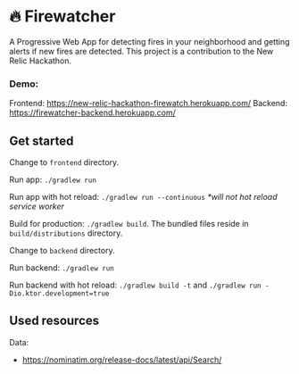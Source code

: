 # 🔥 Firewatcher

A Progressive Web App for detecting fires in your neighborhood and getting alerts if new fires are detected.
This project is a contribution to the New Relic Hackathon.

### Demo: 

Frontend: https://new-relic-hackathon-firewatch.herokuapp.com/
Backend: https://firewatcher-backend.herokuapp.com/


## Get started

Change to `frontend` directory.

Run app: `./gradlew run`

Run app with hot reload: `./gradlew run --continuous` _*will not hot reload service worker_

Build for production: `./gradlew build`. The bundled files reside in `build/distributions` directory.

Change to `backend` directory.

Run backend: `./gradlew run`

Run backend with hot reload: `./gradlew build -t` and `./gradlew run -Dio.ktor.development=true`

## Used resources

Data:
 - https://nominatim.org/release-docs/latest/api/Search/
